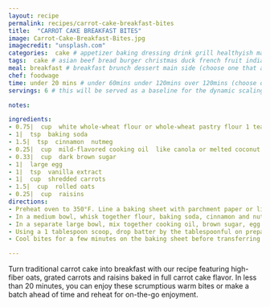 ```yaml
---
layout: recipe
permalink: recipes/carrot-cake-breakfast-bites
title:  "CARROT CAKE BREAKFAST BITES"
image: Carrot-Cake-Breakfast-Bites.jpg
imagecredit: "unsplash.com"
categories:  cake # appetizer baking dressing drink grill healthyish marinade oven pickling quick raw salad sandwich sauce snack soup #
tags:  cake # asian beef bread burger christmas duck french fruit indian italian mexican nuts pasta pork poultry rice seafood thanksgiving vegetarian #
meal: breakfast # breakfast brunch dessert main side (choose one that applies) #
chef: foodwage 
time: under 20 mins # under 60mins under 120mins over 120mins (choose one that applies) #
servings: 6 # this will be served as a baseline for the dynamic scaling #

notes:

ingredients:
- 0.75|  cup  white whole-wheat flour or whole-wheat pastry flour 1 teaspoon baking soda
- 1|  tsp  baking soda
- 1.5|  tsp  cinnamon  nutmeg
- 0.25|  cup  mild-flavored cooking oil  like canola or melted coconut oil
- 0.33|  cup  dark brown sugar
- 1|  large egg
- 1|  tsp  vanilla extract
- 1|  cup  shredded carrots
- 1.5|  cup  rolled oats
- 0.25|  cup  raisins
directions:
- Preheat oven to 350°F. Line a baking sheet with parchment paper or lightly grease with cooking oil.
- In a medium bowl, whisk together flour, baking soda, cinnamon and nutmeg.
- In a separate large bowl, mix together cooking oil, brown sugar, egg and vanilla until well combined. Fold in shredded carrots, flour mixture, oats and raisins and stir gently until just combined.
- Using a 1 tablespoon scoop, drop batter by the tablespoonful on prepared baking sheet. Bake for 8-10 minutes or until golden brown around the edges. 
- Cool bites for a few minutes on the baking sheet before transferring to a wire rack to finish cooling.

---
```


Turn traditional carrot cake into breakfast with our recipe featuring high-fiber oats, grated carrots and raisins baked in full carrot cake flavor. In less than 20 minutes, you can enjoy these scrumptious warm bites or make a batch ahead of time and reheat for on-the-go enjoyment.

